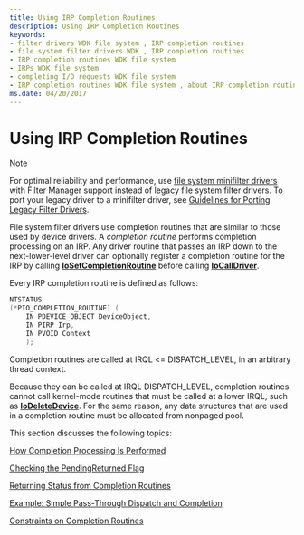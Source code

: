 ```yaml
---
title: Using IRP Completion Routines
description: Using IRP Completion Routines
keywords:
- filter drivers WDK file system , IRP completion routines
- file system filter drivers WDK , IRP completion routines
- IRP completion routines WDK file system
- IRPs WDK file system
- completing I/O requests WDK file system
- IRP completion routines WDK file system , about IRP completion routines
ms.date: 04/20/2017
---
```


# Using IRP Completion Routines

> [!NOTE]
> For optimal reliability and performance, use [file system minifilter drivers](./filter-manager-concepts.md) with Filter Manager support instead of legacy file system filter drivers. To port your legacy driver to a minifilter driver, see [Guidelines for Porting Legacy Filter Drivers](guidelines-for-porting-legacy-filter-drivers.md).

File system filter drivers use completion routines that are similar to those used by device drivers. A *completion routine* performs completion processing on an IRP. Any driver routine that passes an IRP down to the next-lower-level driver can optionally register a completion routine for the IRP by calling [**IoSetCompletionRoutine**](/windows-hardware/drivers/ddi/wdm/nf-wdm-iosetcompletionroutine) before calling [**IoCallDriver**](/windows-hardware/drivers/ddi/wdm/nf-wdm-iocalldriver).

Every IRP completion routine is defined as follows:

```cpp
NTSTATUS
(*PIO_COMPLETION_ROUTINE) (
    IN PDEVICE_OBJECT DeviceObject,
    IN PIRP Irp,
    IN PVOID Context
    );
```

Completion routines are called at IRQL <= DISPATCH_LEVEL, in an arbitrary thread context.

Because they can be called at IRQL DISPATCH_LEVEL, completion routines cannot call kernel-mode routines that must be called at a lower IRQL, such as [**IoDeleteDevice**](/windows-hardware/drivers/ddi/wdm/nf-wdm-iodeletedevice). For the same reason, any data structures that are used in a completion routine must be allocated from nonpaged pool.

This section discusses the following topics:

[How Completion Processing Is Performed](how-completion-processing-is-performed.md)

[Checking the PendingReturned Flag](checking-the-pendingreturned-flag.md)

[Returning Status from Completion Routines](returning-status-from-completion-routines.md)

[Example: Simple Pass-Through Dispatch and Completion](example--simple-pass-through-dispatch-and-completion.md)

[Constraints on Completion Routines](constraints-on-completion-routines.md)
